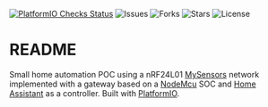 
[![PlatformIO Checks Status](https://github.com/szaffarano/HomeIOT/workflows/PlatformIO%20Checks/badge.svg)](https://github.com/szaffarano/HomeIOT/actions)
![Issues](https://img.shields.io/github/issues/szaffarano/HomeIOT)
![Forks](https://img.shields.io/github/forks/szaffarano/HomeIOT)
![Stars](https://img.shields.io/github/stars/szaffarano/HomeIOT)
![License](https://img.shields.io/github/license/szaffarano/HomeIOT)

# README

Small home automation POC using a nRF24L01 [MySensors](https://www.mysensors.org/)
network implemented with a gateway based on a
[NodeMcu](https://www.nodemcu.com/index_en.html) SOC and [Home
Assistant](https://www.home-assistant.io/) as a controller. Built with
[PlatformIO](https://platformio.org).
